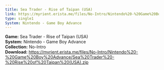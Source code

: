 ```yaml
---
title: Sea Trader - Rise of Taipan (USA)
link: https://myrient.erista.me/files/No-Intro/Nintendo%20-%20Game%20Boy%20Advance/Sea%20Trader%20-%20Rise%20of%20Taipan%20(USA).zip
type: single1
System: Nintendo - Game Boy Advance
---
```

<b>Game:</b> Sea Trader - Rise of Taipan (USA)<br>
<b>System:</b> Nintendo - Game Boy Advance<br>
<b>Collection:</b> No-Intro<br>
<b>Download:</b> https://myrient.erista.me/files/No-Intro/Nintendo%20-%20Game%20Boy%20Advance/Sea%20Trader%20-%20Rise%20of%20Taipan%20(USA).zip